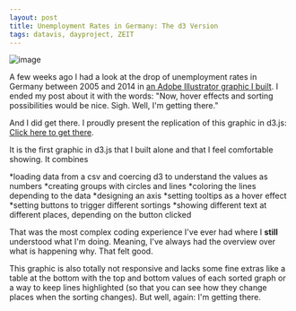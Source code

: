 ```yaml
---
layout: post
title: Unemployment Rates in Germany: The d3 Version
tags: datavis, dayproject, ZEIT
---
```


![image](/pic/141122_GermanUnemployment.png)

A few weeks ago I had a look at the drop of unemployment rates in Germany between 2005 and 2014 in [an Adobe Illustrator graphic I built](http://lisacharlotterost.github.io/2014/10/17/Unemployment-Rates-in-Germany/). I ended my post about it with the words: "Now, hover effects and sorting possibilities would be nice. Sigh. Well, I'm getting there." 

And I did get there. I proudly present the replication of this graphic in d3.js: [Click here to get there](http://lisacharlotterost.de/Graphic-Unemployment-in-Germany/). 

It is the first graphic in d3.js that I built alone and that I feel comfortable showing. It combines 

*loading data from a csv and coercing d3 to understand the values as numbers
*creating groups with circles and lines
*coloring the lines depending to the data
*designing an axis
*setting tooltips as a hover effect
*setting buttons to trigger different sortings
*showing different text at different places, depending on the button clicked

That was the most complex coding experience I've ever had where I **still** understood what I'm doing. Meaning, I've always had the overview over what is happening why. That felt good.

This graphic is also totally not responsive and lacks some fine extras like a table at the bottom with the top and bottom values of each sorted graph or a way to keep lines highlighted (so that you can see how they change places when the sorting changes). But well, again: I'm getting there. 
